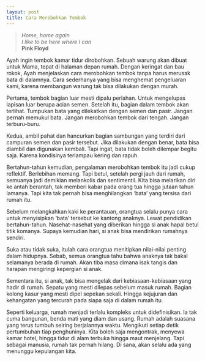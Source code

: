 ```yaml
---
layout: post
title: Cara Merobohkan Tembok
---
```


> _Home, home again_  
> _I like to be here where I can_  
**Pink Floyd**

Ayah ingin tembok kamar tidur dirobohkan. Sebuah warung akan dibuat untuk Mama, tepat di halaman
depan rumah. Dengan keringat dan bau rokok, Ayah menjelaskan cara merobohkan tembok tanpa harus
merusak bata di dalamnya. Cara sederhanya yang bisa menghemat pengeluaran kami, karena membangun
warung tak bisa dilakukan dengan murah.

Pertama, tembok bagian luar mesti dipalu perlahan. Untuk mengelupas lapisan luar berupa acian semen.
Setelah itu, bagian dalam tembok akan terlihat. Tumpukan bata yang dilekatkan dengan semen dan pasir.
Jangan pernah memukul bata. Jangan merobohkan tembok dari tengah. Jangan terburu-buru.

Kedua, ambil pahat dan hancurkan bagian sambungan yang terdiri dari campuran semen dan pasir
tersebut. Jika dilakukan dengan benar, bata bisa diambil dan digunakan kembali. Tapi ingat, bata tidak
boleh dilempar begitu saja. Karena kondisinya terlampau kering dan rapuh.

Bertahun-tahun kemudian, pengalaman merobohkan tembok itu jadi cukup reflektif. Berlebihan memang.
Tapi betul, setelah pergi jauh dari rumah, semuanya jadi demikian melankolis dan sentimentil. Kita bisa melarikan diri ke antah berantah, tak memberi kabar pada orang tua hingga jutaan tahun lamanya. Tapi kita tak pernah bisa menghilangkan ‘bata’ yang tersisa dari rumah itu.

Sebelum melangkahkan kaki ke perantauan, orangtua selalu punya cara untuk menyisipkan ‘bata’ tersebut
ke kantong anaknya. Lewat pendidikan bertahun-tahun. Nasehat-nasehat yang diberikan hingga si anak
hapal betul titik komanya. Supaya kemudian hari, si anak bisa mendirikan rumahnya sendiri.

Suka atau tidak suka, itulah cara orangtua menitipkan nilai-nilai penting dalam hidupnya. Sebab, semua
orangtua tahu bahwa anaknya tak bakal selamanya berada di rumah. Akan tiba masa dimana isak tangis
dan harapan mengiringi kepergian si anak.

Sementara itu, si anak, tak bisa mengelak dari kebiasaan-kebiasaan yang hadir di rumah. Sepatu yang
mesti dilepas sebelum masuk rumah. Bagian kolong kasur yang mesti dipel sepekan sekali. Hingga
kejujuran dan kehangatan yang tercurah pada siapa saja di dalam rumah itu.

Seperti keluarga, rumah menjadi terlalu kompleks untuk didefinisikan. Ia tak cuma bangunan, benda mati
yang diam dan usang. Rumah adalah suasana yang terus tumbuh seiring berjalannya waktu. Mengikuti
setiap detik pertumbuhan tiap penghuninya. Kita boleh saja mengontrak, menyewa kamar hotel, hingga
tidur di alam terbuka hingga maut menjelang. Tapi sebagai manusia, rumah tak pernah hilang. Di sana,
akan selalu ada yang menunggu kepulangan kita.
